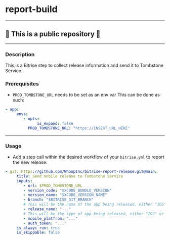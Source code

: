 # report-build

---

## 🔴 This is a public repository 🔴

---
### Description
This is a Bitrise step to collect release information and send it to Tombstone Service.

### Prerequisites
- `PROD_TOMBSTONE_URL` needs to be set as an env var
This can be done as such:
```yaml
- app:
     envs:
        - opts:
              is_expand: false
          PROD_TOMBSTONE_URL: "https://INSERT_URL_HERE"
```
---
### Usage
- Add a step call within the desired workflow of your `bitrise.yml` to report the new release:
```yaml
- git::https://github.com/WhoopInc/bitrise-report-release.git@main:
     title: Send mobile release to Tombstone Service
     inputs:
        - url: $PROD_TOMBSTONE_URL
        - version_code: "$XCODE_BUNDLE_VERSION"
        - version_name: "$XCODE_VERSION_NAME"
        - branch: "$BITRISE_GIT_BRANCH"
        # This will be the name of the app being released, either "IOS" or "Android".
        - release_name: "..."
        # This will be the type of app being released, either "IOS" or "ANDROID".
        - mobile_platfrom: "..."
        - auth_token: "..."
     is_always_run: true
     is_skippable: false
```
